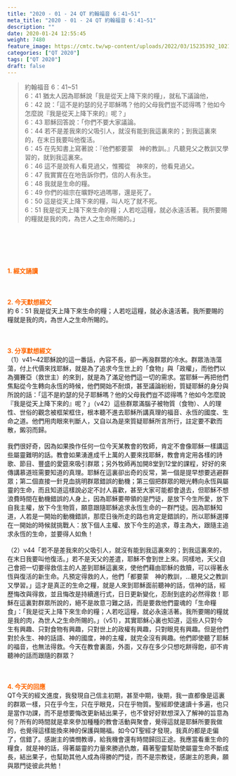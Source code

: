 ```yaml
---
title: "2020 - 01 - 24 QT 約翰福音 6：41~51"
meta_title: "2020 - 01 - 24 QT 約翰福音 6：41~51"
description: ""
date: 2020-01-24 12:55:45
weight: 7480
feature_image: https://cmtc.tw/wp-content/uploads/2022/03/15235392_10211799862337740_180693556567566654_o-1.webp
categories: ["QT 2020"]
tags: ["QT 2020"]
draft: false
---
```


<blockquote>約翰福音 6：41~51<br />
6：41 猶太人因為耶穌說「我是從天上降下來的糧」，就私下議論他，<br />
6：42 說：「這不是約瑟的兒子耶穌嗎？他的父母我們豈不認得嗎？他如今怎麼說『我是從天上降下來的』呢？」<br />
6：43 耶穌回答說：「你們不要大家議論。<br />
6：44 若不是差我來的父吸引人，就沒有能到我這裏來的；到我這裏來的，在末日我要叫他復活。<br />
6：45 在先知書上寫著說：『他們都要蒙　神的教訓。』凡聽見父之教訓又學習的，就到我這裏來。<br />
6：46 這不是說有人看見過父，惟獨從　神來的，他看見過父。<br />
6：47 我實實在在地告訴你們，信的人有永生。<br />
6：48 我就是生命的糧。<br />
6：49 你們的祖宗在曠野吃過嗎哪，還是死了。<br />
6：50 這是從天上降下來的糧，叫人吃了就不死。<br />
6：51 我是從天上降下來生命的糧；人若吃這糧，就必永遠活著。我所要賜的糧就是我的肉，為世人之生命所賜的。」</blockquote><br />
&nbsp;<br />
<br />
&nbsp;<br />
<br />
<span style="color: #ff6600;"><strong>1. </strong><strong>經文誦讀</strong></span><br />
<br />
<span style="color: #ff6600;"><strong> </strong></span><br />
<br />
<span style="color: #ff6600;"><strong>2. 今天默想</strong><strong>經文<br />
</strong></span>約 6：51 我是從天上降下來生命的糧；人若吃這糧，就必永遠活著。我所要賜的糧就是我的肉，為世人之生命所賜的。<br />
<br />
&nbsp;<br />
<br />
<span style="color: #ff6600;"><strong>3. 分享默想經文<br />
</strong></span>（1）v41~42耶穌說的這一番話，內容不長，卻一再潑群眾的冷水。群眾浩浩蕩蕩，付上代價來找耶穌，就是為了追求今生世上的「食物」與「政權」，而他們以為彌賽亞（救世主）的來到，就是為了滿足他們這一切的需求。當耶穌一再把他們焦點從今生轉向永恆的時候，他們開始不耐煩，甚至議論紛紛，質疑耶穌的身分與所說的話：「這不是約瑟的兒子耶穌嗎？他的父母我們豈不認得嗎？他如今怎麼說『我是從天上降下來的』呢？」（v42）這些群眾滿腦子被物質（食物）、人的理性、世俗的觀念被框架框住，根本聽不進去耶穌所講真理的福音、永恆的國度、生命之道。他們用肉眼來判斷人，又自以為是來質疑耶穌所言所行，註定要不歡而散，鎩羽而歸。<br />
<br />
我們很好奇，因為如果換作任何一位今天某教會的牧師，肯定不會像耶穌一樣講這些屬靈難明的話。教會如果湧進成千上萬的人要來找耶穌，教會肯定用各樣的詩歌、節目、豐盛的愛筵來吸引群眾；另外牧師再加開8堂到12堂的課程，好好的來傳講慕道班需要知道的真理。耶穌在這裏卻出奇的反常，第一個是提早想要逃避群眾；第二個直接一針見血挑明群眾錯誤的動機；第三個把群眾的眼光轉向永恆與屬靈的生命，而且知道這樣說必定不討人喜歡，甚至大家可能都會退去，但耶穌不想浪費時間在動機錯誤的人身上，因為耶穌要帶領的是門徒，是放下今生所愛，放下自我主權，放下今生物質，願意跟隨耶穌追求永恆生命的一群門徒。因為耶穌知道，人若是一開始的動機錯誤，那麼日後所走的路也肯定是錯誤的，所以耶穌選擇在一開始的時候就挑戰人：放下個人主權、放下今生的追求，尊主為大，跟隨主追求永恆的生命，並要得人如魚！<br />
<br />
（2）v44「若不是差我來的父吸引人，就沒有能到我這裏來的；到我這裏來的，在末日我要叫他復活。」若不是天父的差遣，耶穌不會到世上來。同樣地，天父自己會把一切要得救信主的人差到耶穌這裏來，使他們藉由耶穌的救贖，可以得著永恆與復活的新生命。凡預定得救的人，他們「都要蒙　神的教訓，…聽見父之教訓又學習。」這才是真正的生命之糧，就是人來到耶穌面前聽神的話，信神的話，經歷悔改與得救，並且悔改是持續進行式，日日更新變化，忍耐到底的必然得救！耶穌在這裏對群眾所說的，絕不是故意刁難之話，而是要救他們靈魂的「生命糧食」：「我是從天上降下來生命的糧；人若吃這糧，就必永遠活著。我所要賜的糧就是我的肉，為世人之生命所賜的。」（v51），其實耶穌心裏也知道，這些人只對今生有興趣、只對食物有興趣，只對世上的政權有興趣，只對眼見有興趣。但是他們對於永生、神的話語、神的國度，神的主權，就完全沒有興趣。他們即使聽了耶穌的福音，也無法得救。今天在教會裏面，外面，又存在多少只想吃餅得飽，卻不肯聽神的話而跟隨的群眾？<br />
<br />
&nbsp;<br />
<br />
<span style="color: #ff6600;"><strong>4. 今天的回應<br />
</strong></span>QT今天的經文進度，我發現自己信主初期，甚至中期，後期，我一直都像是這裏的群眾一樣，只在乎今生，只在乎眼見，只在乎物質。聖經即使速讀十多遍，也只是當作功課，而不是想要悔改更新結出果子，也不曾好好默想深入了解神的旨意為何？所有的時間就是拿來參加種種的教會活動與聚會，覺得這就是耶穌所要我做的，也覺得這樣能換來神的保護與賜福。如今QT聖經才發現，我真的都是走偏了，信錯了。感謝主的憐憫教導，給我機會還有時間歸回正途。我應當看重生命的糧食，就是神的話，得著屬靈的力量來勝過仇敵，藉著聖靈幫助使屬靈生命不斷成長，結出果子，也幫助其他人成為得勝的門徒，而不是宗教徒，感謝主的恩典，願與眾門徒彼此共勉！<br />
<br />
&nbsp;
        